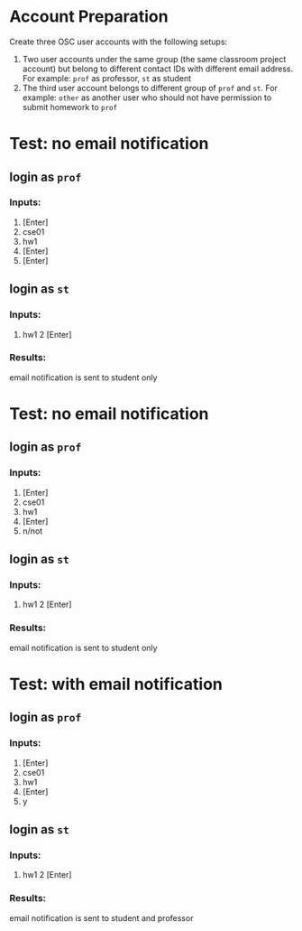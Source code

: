 # Account Preparation

Create three OSC user accounts with the following setups:
1. Two user accounts under the same group (the same classroom project account) but belong to different contact IDs with different email address. For example: `prof` as professor, `st` as student
2. The third user account belongs to different group of `prof` and `st`. For example: `other` as another user who should not have permission to submit homework to `prof`

# Test: no email notification
## login as `prof`
### Inputs:
1. [Enter]
2. cse01
3. hw1
4. [Enter]
5. [Enter]
## login as `st`
### Inputs:
1. hw1
2 [Enter]
### Results:
email notification is sent to student only


# Test: no email notification
## login as `prof`
### Inputs:
1. [Enter]
2. cse01
3. hw1
4. [Enter]
5. n/not
## login as `st`
### Inputs:
1. hw1
2 [Enter]
### Results:
email notification is sent to student only


# Test: with email notification
## login as `prof`
### Inputs:
1. [Enter]
2. cse01
3. hw1
4. [Enter]
5. y
## login as `st`
### Inputs:
1. hw1
2 [Enter]
### Results:
email notification is sent to student and professor




